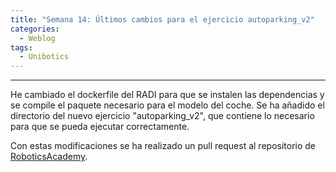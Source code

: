 ```yaml
---
title: "Semana 14: Últimos cambios para el ejercicio autoparking_v2"
categories:
  - Weblog
tags:
  - Unibotics
---
```


---
 He cambiado el dockerfile del RADI para que se instalen las dependencias y se compile el paquete necesario para el modelo del coche.
 Se ha añadido el directorio del nuevo ejercicio "autoparking_v2", que contiene lo necesario para que se pueda ejecutar correctamente.
 
 Con estas modificaciones se ha realizado un pull request al repositorio de [RoboticsAcademy](https://github.com/JdeRobot/RoboticsAcademy).